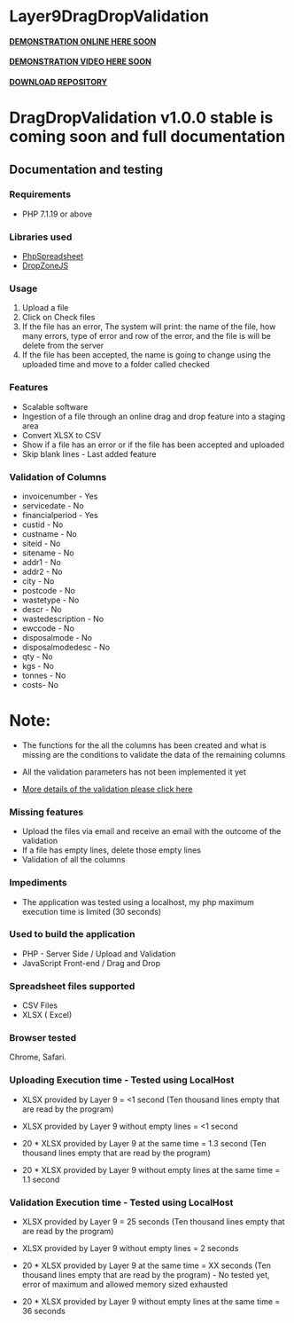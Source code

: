 # Layer9DragDropValidation

#### [DEMONSTRATION ONLINE HERE SOON](----)
#### [DEMONSTRATION VIDEO HERE SOON](----)

#### [DOWNLOAD REPOSITORY](https://codeload.github.com/juancarlosjr97/Layer9DragDropValidation/zip/master)

# DragDropValidation v1.0.0 stable is coming soon and full documentation

## Documentation and testing

### Requirements
* PHP 7.1.19 or above

### Libraries used

* [PhpSpreadsheet](https://phpspreadsheet.readthedocs.io/en/develop/)
* [DropZoneJS](https://www.dropzonejs.com)


### Usage
1. Upload a file
2. Click on Check files
3. If the file has an error, The system will print: the name of the file, how many errors, type of error and row of the error, and the file is will be delete from the server
4. If the file has been accepted, the name is going to change using the uploaded time and move to a folder called checked

### Features
* Scalable software
* Ingestion of a file through an online drag and drop feature into a staging area
* Convert XLSX to CSV
* Show if a file has an error or if the file has been accepted and uploaded
* Skip blank lines - Last added feature

### Validation of Columns

* invoicenumber - Yes
* servicedate - No
* financialperiod - Yes
* custid - No
* custname - No
* siteid - No
* sitename - No
* addr1 - No
* addr2 - No
* city - No
* postcode - No
* wastetype - No
* descr - No
* wastedescription - No
* ewccode - No
* disposalmode - No
* disposalmodedesc - No
* qty - No
* kgs - No
* tonnes - No
* costs- No

# Note:

* The functions for the all the columns has been created and what is missing are the conditions to validate the data of the remaining columns

* All the validation parameters has not been implemented it yet
* [More details of the validation please click here](https://docs.google.com/spreadsheets/d/1RUlmj6RuHILzwpnpVE1D_0wiXsMb0PGkirFrigjH-Lk/edit#gid=0)

### Missing features
* Upload the files via email and receive an email with the outcome of the validation
* If a file has empty lines, delete those empty lines
* Validation of all the columns

### Impediments
* The application was tested using a localhost, my php maximum execution time is limited (30 seconds)

### Used to build the application
* PHP - Server Side / Upload and Validation
* JavaScript Front-end / Drag and Drop

### Spreadsheet files supported
* CSV Files
* XLSX ( Excel)

### Browser tested
Chrome, Safari.

### Uploading Execution time - Tested using LocalHost
* XLSX provided by Layer 9 =  <1 second (Ten thousand lines empty that are read by the program)

* XLSX provided by Layer 9 without empty lines = <1 second

* 20 * XLSX provided by Layer 9 at the same time = 1.3 second (Ten thousand lines empty that are read by the program)

* 20 * XLSX provided by Layer 9 without empty lines at the same time = 1.1 second


### Validation Execution time - Tested using LocalHost
* XLSX provided by Layer 9 = 25 seconds (Ten thousand lines empty that are read by the program)

* XLSX provided by Layer 9 without empty lines = 2 seconds

* 20 * XLSX provided by Layer 9 at the same time = XX seconds (Ten thousand lines empty that are read by the program) - No tested yet, error of maximum and allowed memory sized exhausted

* 20 * XLSX provided by Layer 9 without empty lines at the same time = 36 seconds
